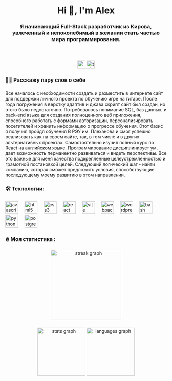 <h1 align="center">Hi 👋, I'm Alex</h1>
<h3 align="center">Я начинающий Full-Stack разработчик из Кирова, увлеченный и непоколебимый в желании стать частью мира программирования.</h3>

<br clear="both">


###

<div align="center">
  <a href="https://www.youtube.com/channel/UCCuenrhYHXBgsnSvSIn4ouA" target="_blank">
    <img src="https://img.shields.io/static/v1?message=Youtube&logo=youtube&label=&color=FF0000&logoColor=white&labelColor=&style=for-the-badge" height="25" alt="youtube logo"  />
  </a>
  <a href="t.me/AlexGmyzin" target="_blank">
    <img src="https://img.shields.io/static/v1?message=Telegram&logo=telegram&label=&color=2CA5E0&logoColor=white&labelColor=&style=for-the-badge" height="25" alt="telegram logo"  />
  </a>
</div>


###

<h3 align="left">👩‍💻  Расскажу пару слов о себе</h3>

###

<p align="left">Все началось с необходимости создать и разместить в интернете сайт для поддержки личного проекта по обучению игре на гитаре. После года погружения в верстку адаптив и джава скрипт сайт был создан, но этого было недостаточно. Потребовалось понимание SQL, баз данных, и back-end языка для создания полноценного веб приложения, способного работать с формами авторизации, персонализировать посетителей и хранить информацию о прогрессе обучения. Этот базис я получил пройдя обучения В РЭУ им. Плеханова и смог успешно реализовать как на своем сайте, так, в том числе и в других альтернативных проектах. Самостоятельно изучил полный курс по React на английском языке. Программирование дисциплинирует ум, дает возможность перманентно развиваться и видеть перспективы. Все это важные для меня качества подкрепленные целеустремленностью и грамотной постановкой целей. Следующий логический шаг - найти компанию, которая сможет предложить условия, способствующие последующему моему развитию в этом направлении.</p>



###

<h3 align="left">🛠 Технологии:</h3>

###

<div align="left">
  <img src="https://cdn.jsdelivr.net/gh/devicons/devicon/icons/javascript/javascript-original.svg" height="40" alt="javascript logo"  />
  <img width="12" />
  <img src="https://cdn.jsdelivr.net/gh/devicons/devicon/icons/html5/html5-original.svg" height="40" alt="html5 logo"  />
  <img width="12" />
  <img src="https://cdn.jsdelivr.net/gh/devicons/devicon/icons/css3/css3-original.svg" height="40" alt="css3 logo"  />
  <img width="12" />
  <img src="https://cdn.jsdelivr.net/gh/devicons/devicon/icons/react/react-original.svg" height="40" alt="react logo"  />
  <img width="12" />
  <img src="https://skillicons.dev/icons?i=vite" height="40" alt="vite logo"  />
  <img width="12" />
  <img src="https://cdn.simpleicons.org/webpack/8DD6F9" height="40" alt="webpack logo"  />
  <img width="12" />
  <img src="https://skillicons.dev/icons?i=wordpress" height="40" alt="wordpress logo"  />
  <img width="12" />
  <img src="https://cdn.simpleicons.org/gnubash/4EAA25" height="40" alt="bash logo"  />
  <img width="12" />
  <img src="https://skillicons.dev/icons?i=py" height="40" alt="python logo"  />
  <img width="12" />
  <img src="https://skillicons.dev/icons?i=postgres" height="40" alt="postgresql logo"  />
</div>

###

<h3 align="left">🔥   Моя статистика :</h3>

###

<div align="center">
  <img src="https://streak-stats.demolab.com?user=filimonovalexey&locale=en&mode=daily&theme=dark&hide_border=false&border_radius=5&order=3" height="220" alt="streak graph"  />
</div>

###

<div align="center">
  <img src="https://github-readme-stats.vercel.app/api?username=filimonovalexey&hide_title=false&hide_rank=false&show_icons=true&include_all_commits=true&count_private=true&disable_animations=false&theme=dracula&locale=en&hide_border=false&order=1" height="150" alt="stats graph"  />
  <img src="https://github-readme-stats.vercel.app/api/top-langs?username=filimonovalexey&locale=en&hide_title=false&layout=compact&card_width=320&langs_count=5&theme=dracula&hide_border=false&order=2" height="150" alt="languages graph"  />
</div>

###
